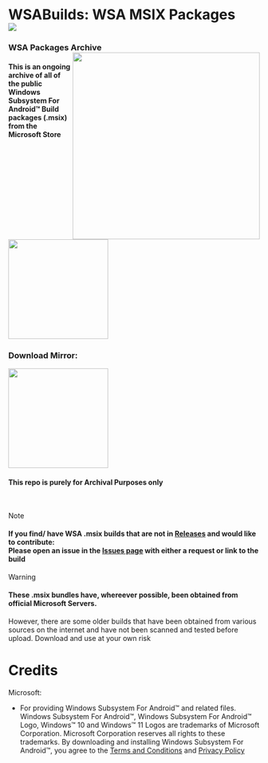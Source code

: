 # WSABuilds: WSA MSIX Packages &nbsp; &nbsp; <img src="https://img.shields.io/github/downloads/MustardChef/WSAArchives/total?label=Total%20Downloads&style=for-the-badge"/> 
### WSA Packages Archive [<img align="right" src="https://invidget.switchblade.xyz/2thee7zzHZ" style="width: 375px;"/>](https://discord.gg/2thee7zzHZ)

#### This is an ongoing archive of all of the public Windows Subsystem For Android™ Build packages (.msix) from the Microsoft Store
[<img src="https://get.microsoft.com/images/en-GB%20dark.svg" style="width: 200px;"/>](https://apps.microsoft.com/store/detail/windows-subsystem-for-android%E2%84%A2-with-amazon-appstore/9P3395VX91NR?hl=en-us&gl=us)

### Download Mirror:

[<img src="https://img.shields.io/badge/OneDrive-white?style=for-the-badge&logo=Microsoft%20OneDrive&logoColor=0078D4" style="width: 200px;"/>](https://x6cgr-my.sharepoint.com/:f:/g/personal/mcdt_x6cgr_onmicrosoft_com/EgSWYr5JLjFNkSmNydPNFKsBJAlCKj61c6BbbbVGPglASA?e=weIk7y)



#### This repo is purely for Archival Purposes only

</br>

> [!NOTE]
> #### If you find/ have WSA .msix builds that are not in [Releases](https://github.com/MustardChef/WSAArchives/releases) and would like to contribute:<br/> Please open an issue in the [Issues page](https://github.com/MustardChef/WSAArchives/issues) with either a request or link to the build 

> [!WARNING] 
> #### These .msix bundles have, whereever possible, been obtained from official Microsoft Servers.
> However, there are some older builds that have been obtained from various sources on the internet and have not been scanned and tested before upload. Download and use at your own risk


# Credits
Microsoft: 
- For providing Windows Subsystem For Android™ and related files. Windows Subsystem For Android™, Windows Subsystem For Android™ Logo, Windows™ 10 and Windows™ 11 Logos are trademarks of Microsoft Corporation. Microsoft Corporation reserves all rights to these trademarks. By downloading and installing Windows Subsystem For Android™, you agree to the [Terms and Conditions](https://support.microsoft.com/en-gb/windows/microsoft-software-license-terms-microsoft-windows-subsystem-for-android-cf8dfb03-ba62-4daa-b7f3-e2cb18f968ad) and [Privacy Policy](https://privacy.microsoft.com/en-gb/privacystatement)
